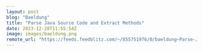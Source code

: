 ```yaml
---
layout: post
blog: "Baeldung"
title: "Parse Java Source Code and Extract Methods"
date: 2023-12-28T11:55:54Z
image: images/baeldung.png
remote_url: "https://feeds.feedblitz.com/~/855751976/0/baeldung~Parse-Java-Source-Code-and-Extract-Methods"
---
```


